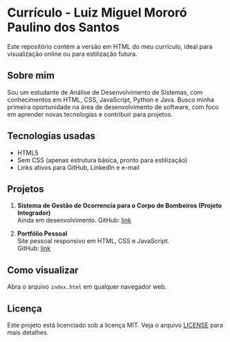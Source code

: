 # Currículo - Luiz Miguel Mororó Paulino dos Santos

Este repositório contém a versão em HTML do meu currículo, ideal para visualização online ou para estilização futura.

## Sobre mim

Sou um estudante de Análise de Desenvolvimento de Sistemas, com conhecimentos em HTML, CSS, JavaScript, Python e Java. Busco minha primeira oportunidade na área de desenvolvimento de software, com foco em aprender novas tecnologias e contribuir para projetos.

## Tecnologias usadas

- HTML5
- Sem CSS (apenas estrutura básica, pronto para estilização)
- Links ativos para GitHub, LinkedIn e e-mail

## Projetos

1. **Sistema de Gestão de Ocorrencia para o Corpo de Bombeiros (Projeto Integrador)**  
   Ainda em desenvolvimento.
   GitHub: [link](https://github.com/LMMPSx/PI-Corpo-De-Bombeiros)

2. **Portfólio Pessoal**  
   Site pessoal responsivo em HTML, CSS e JavaScript.  
   GitHub: [link](https://github.com/LMMPSx/LMMPSx.github.io)

## Como visualizar

Abra o arquivo `index.html` em qualquer navegador web.

## Licença

Este projeto está licenciado sob a licença MIT. Veja o arquivo [LICENSE](LICENSE) para mais detalhes.
